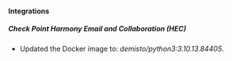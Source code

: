 #### Integrations
##### Check Point Harmony Email and Collaboration (HEC)
- Updated the Docker image to: *demisto/python3:3.10.13.84405*.
